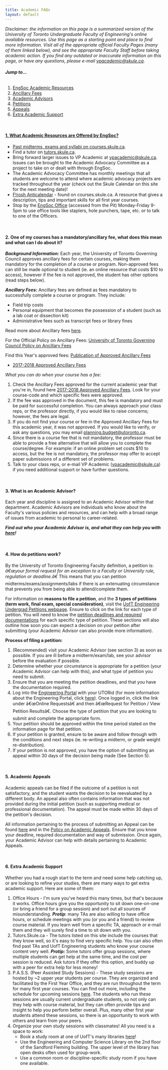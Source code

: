```yaml
---
title: Academic FAQs
layout: default
---
```


<p><em>Disclaimer: the information on this page is a summarized version of the University of Toronto Undergraduate Faculty of Engineering's online available resources. Use this page as a starting point and place to find more information. Visit all of the appropriate official Faculty Pages (many of them linked below), and see the appropriate Faculty Staff before taking academic action. If you find any outdated or inaccurate information on this page, or have any questions, please e-mail <a href="mailto:vpacademic@skule.ca">vpacademic@skule.ca</a>.</em>
<p>
<h6><strong>Jump to...</strong></h6>
<ol>
    <li><a href="#EngSocAcademicResources">EngSoc Academic Resources</a></li>
    <li><a href="#AncillaryFees">Ancillary Fees</li>
    <li><a href="#AcademicAdvisors">Academic Advisors</li>
    <li><a href="#Petitions">Petitions</li>
    <li><a href="#Appeals">Appeals</li>
    <li><a href="#ExtraAcademicSupport">Extra Academic Support</li>
</ol> <br>
<h4 id="EngSocAcademicResources"><strong>1. What Academic Resources are Offered by EngSoc?</strong></h4>
<ul>
    <li>Past midterms, exams and syllabi on <a href="http://www.courses.skule.ca">courses.skule.ca</a>.</li>
    <li>Find a tutor on <a href="http://www.tutors.skule.ca">tutors.skule.ca</a>.</li>
    <li>Bring forward larger issues to VP Academic at <a href="mailto:vpacademic@skule.ca">vpacademic@skule.ca</a>. Issues can be brought to the Academic Advocacy Committee as a project to take on or dealt with through EngSoc.</li>
    <li>The Academic Advocacy Committee has monthly meetings that all students are welcome to attend where academic advocacy projects are tracked throughout the year (check out the Skule Calendar on this site for the next meeting date)!</li>
    <li><a href="http://www.http://courses.skule.ca/docs/Anticalendar_2016.pdf">F!rosh Anticalendar</a> - found on courses.skule.ca. A resource that gives a description, tips and important skills for all first year courses.</li>
    <li>Stop by the <a href="../contact">EngSoc Office</a> (accessed from the Pit) Monday-Friday 9-5pm to use office tools like staplers, hole punchers, tape, etc. or to talk to one of the Officers.
</ul> <br>
<h4 id="AncillaryFees"><strong>2. One of my courses has a mandatory/ancillary fee, what does this mean and what can I do about it?</strong></h4>
<p><strong><em>Background Information:</em></strong> Each year, the University of Toronto Governing Council approves ancillary fees for certain courses, making them mandatory for the completion of a course or program. Non-approved fees can still be made optional to student (ie. an online resource that costs $10 to access), however if the fee is not approved, the student has other options (read steps below).</p>
<p><strong><em>Ancillary Fees:</em></strong> Ancillary fees are defined as fees mandatory to successfully complete a course or program. They include:</p>
<ul>
    <li>Field trip costs</li>
    <li>Personal equipment that becomes the possession of a student (such as a lab coat or dissection kit)</li>
    <li>Administrative fees such as transcript fees or library fines</li>
</ul>
<p>Read more about Ancillary fees <a href="http://www.viceprovoststudents.utoronto.ca/publicationsandpolicies/guidelines/ancillary-fees.htm#Report%20and%20Analysis%20of%20Ancillary%20Fees">here</a>.</p>
<p>For the Official Policy on Ancillary Fees: <a href="http://www.governingcouncil.utoronto.ca/Assets/Governing+Council+Digital+Assets/Policies/PDF/ppapr171995.pdf">University of Toronto Governing Council Policy on Ancillary Fees</a></p>
<p>Find this Year's approved fees: <a href="http://www.planningandbudget.utoronto.ca/tuition/Ancillary_Fees.htm">Publication of Approved Ancillary Fees</a></p>
<ul>
    <li><a href="http://www.planningandbudget.utoronto.ca/Assets/Academic+Operations+Digital+Assets/Planning+$!26+Budget/lyanne/Category+5+Ancillary+Fees+2017-18.pdf">2017-2018 Approved Ancillary Fees</a></li>
</ul> <em>What you can do when your course has a fee:</em>
<ol>
    <li>Check the Ancillary Fees approved for the current academic year that you're in, found here <a href="http://www.planningandbudget.utoronto.ca/Assets/Academic+Operations+Digital+Assets/Planning+$!26+Budget/lyanne/Category+5+Ancillary+Fees+2017-18.pdf">2017-2018 Approved Ancillary Fees</a>. Look for your course-code and which specific fees were approved.</li>
    <li>If the fee was approved in the document, this fee is mandatory and must be paid for successful completion. You can always approach your class reps, or the professor directly, if you would like to raise concerns; however, the fees are legal.</li>
    <li>If you do not find your course or fee in the Approved Ancillary Fees for this academic year, it was not approved. If you would like to verify, or ask any questions, you may email <a href="mailto:planning.budget@utoronto.ca">planning.budget@utoronto.ca</a>.</li>
    <li>Since there is a course fee that is not mandatory, the professor must be able to provide a free alternative that will allow you to complete the course/degree. For example: if an online problem set costs $10 to access, but the fee is not mandatory, the professor may offer to accept paper submissions of a different set of problems.</li>
    <li>Talk to your class reps, or e-mail VP Academic (<a href="mailto:vpacademic@skule.ca">vpacademic@skule.ca</a>) if you need additional support or have further questions.</li>
</ol> <br>
<h4 id="AcademicAdvisors"><strong>3. What is an Academic Advisor?</strong></h4>
<p>Each year and discipline is assigned to an Academic Advisor within that department. Academic Advisors are individuals who know about the Faculty's various policies and resources, and can help with a broad range of issues from academic to personal to career-related.</p>
<p><strong><em>Find out who your Academic Advisor is, and what they can help you with <a href="http://undergrad.engineering.utoronto.ca/advising-support-services/academic-advising/">here</a>!</em></strong></p> <br>
<h4 id="Petitions"><strong>4. How do petitions work?</strong></h4>
<p>By the University of Toronto Engineering Faculty definition, a petition is: <em>â€œyour formal request for an exception to a Faculty or University rule, regulation or deadline.â€</em> This means that you can petition midterms/exams/assignments/labs if there is an extenuating circumstance that prevents you from being able to attend/complete them.</p>
<p>For information on <strong>reasons to file a petition</strong>, and the <strong>3 types of petitions (term work, final exam, special consideration)</strong>, visit the <a href="http://undergrad.engineering.utoronto.ca/petitions/">UofT Engineering Undergrad Petitions webpage</a>. Ensure to click on the link for each type of petition. You will need to know the <u>petition deadlines and required documentations</u> for each specific type of petition. These sections will also outline how soon you can expect a decision on your petition after submitting (your Academic Advisor can also provide more information).</p>
<p><strong>Process of filing a petition:</strong></p>
<ol>
    <li>(Recommended) visit your Academic Advisor (see section 3) as soon as possible. If you are ill before a midterm/exam/lab, see your advisor before the evaluation if possible.</li>
    <li>Determine whether your circumstance is appropriate for a petition (your Academic Advisor can help with this), and what type of petition you need to submit.</li>
    <li>Ensure that you are meeting the petition deadlines, and that you have the documentation required.</li>
    <li>Log into the <a href="https://portal.engineering.utoronto.ca/sites/portal/portal.asp">Engineering Portal</a> with your UTORid (for more information about the Engineering Portal, click <a href="http://undergrad.engineering.utoronto.ca/skule-            life/the-engineering-portal/">here</a>). Once logged in, click the link under â€œOnline Requestsâ€ and then â€œRequest for Petition / View Petition Resultsâ€. Choose the type of petition that you are looking to submit and complete the appropriate form.</li>
    <li>Your petition should be approved within the time period stated on the information page for that petition.</li>
    <li>If your petition is granted, ensure to be aware and follow through with the conditions and next steps (ie. re-writing a midterm, or grade weight re-distribution).</li>
    <li>If your petition is not approved, you have the option of submitting an appeal within 30 days of the decision being made (See Section 5).</li>
</ol> <br>
<h4 id="Appeals"><strong>5. Academic Appeals</strong></h4>
<p>Academic appeals can be filed if the outcome of a petition is not satisfactory, and the student wants the decision to be reevaluated by a different body. An appeal also often contains information that was not provided during the initial petition (such as supporting medical or professional documentation). The appeal must be made within 30 days of the petition's decision. </p>
<p>All information pertaining to the process of submitting an Appeal can be found <a href="http://undergrad.engineering.utoronto.ca/petitions/appeals/">here</a> and in the <a href="http://www.governingcouncil.utoronto.ca/Assets/Governing+Council+Digital+Assets/Policies/PDF/ppdec122005.pdf">Policy on Academic Appeals</a>. Ensure that you know your deadline, required documentation and way of submission. Once again, your Academic Advisor can help with details pertaining to Academic Appeals.</p> <br>
<h4 id="ExtraAcademicSupport"><strong>6. Extra Academic Support</strong></h4>
<p>Whether you had a rough start to the term and need some help catching up, or are looking to refine your studies, there are many ways to get extra academic support. Here are some of them:</p>
<ol>
    <li>Office Hours - I'm sure you've heard this many times, but that's because it works. Office hours give you the opportunity to sit down one-on-one (or bring a friend for a group session) and sort out all sources of misunderstanding. <strong> <em>Protip</em></strong>: many TAs are also willing to have office hours, or schedule meetings with you (or you and a friend) to review course material. If you learn well from a specific TA, approach or e-mail them and they will surely find a time to sit down with you.</li>
    <li>Tutors.Skule.ca - The tutors listed on this site include the courses that they know well, so it's easy to find very specific help. You can also often find past TAs and UofT Engineering students who know your course content very well. <strong><em>Protip:</em></strong> Some tutors offer group sessions, where multiple students can get help at the same time, and the cost per session is reduced. Ask tutors if they offer this option, and buddy up with a peer for extra help for less money! </li>
    <li>P.A.S.S. (Peer Assisted Study Sessions) - These study sessions are hosted by ~2 upper year students per course. They are organized and facilitated by the First Year Office, and they are run throughout the term for many first year courses. You can find out more, including the schedule for upcoming sessions <a href="http://undergrad.engineering.utoronto.ca/advising-              support-services/first-year-office/first-year-updates-deadlines/peer-assisted-study-sessions-pass/">here</a>. The students who run these sessions are usually current undergraduate students, so not only can they help with course material, but they can often provide tips and insight to help you perform better overall. Plus, many other first year students attend these sessions, so there is an opportunity to work with others and learn from your peers.</li>
    <li>Organize your own study sessions with classmates! All you need is a space to work: <ul>
            <li>Book a study room at one of UofT's many libraries <a href="https://onesearch.library.utoronto.ca/group-study-                  rooms">here</a>!</li>
            <li>Use the Engineering and Computer Science Library on the 2nd floor of the Sandford Fleming building. The upper level of the library has open desks often used for group-work.</li>
            <li>Use a common room or discipline-specific study room if you have one available.</li>
        </ul>
    </li> <br>
</ol>